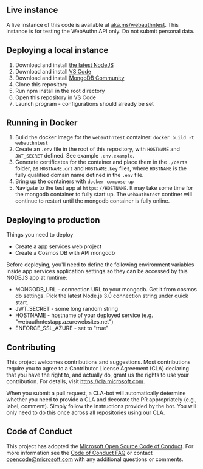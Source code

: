 ## Live instance
A live instance of this code is available at [aka.ms/webauthntest](https://aka.ms/webauthntest). This instance is for testing the WebAuthn API only. Do not submit personal data.

## Deploying a local instance
1. Download and install [the latest NodeJS](https://nodejs.org/en/) 
2. Download and install [VS Code](https://code.visualstudio.com/) 
3. Download and install [MongoDB Community](https://www.mongodb.com/download-center#community)
4. Clone this repository
5. Run npm install in the root directory
6. Open this repository in VS Code
7. Launch program - configurations should already be set

## Running in Docker

1. Build the docker image for the `webauthntest` container: `docker build -t webauthntest`
2. Create an `.env` file in the root of this repository, with `HOSTNAME` and `JWT_SECRET` defined.  See example `.env.example`.
3. Generate certificates for the container and place them in the `./certs` folder, as `HOSTNAME.crt` and `HOSTNAME.key` files, where `HOSTNAME` is the fully qualified domain name defined in the `.env` file.
4. Bring up the containers with `docker compose up` 
5. Navigate to the test app at `https://HOSTNAME`.  It may take some time for the mongodb container to fully start up.  The `webauthntest` continer will continue to restart until the mongodb container is fully online. 

## Deploying to production
Things you need to deploy
- Create a app services web project
- Create a Cosmos DB with API mongodb

Before deploying, you'll need to define the following environment variables inside app services application settings so they can be accessed by this NODEJS app at runtime:
- MONGODB_URL - connection URL to your mongodb. Get it from cosmos db settings. Pick the latest Node.js 3.0 connection string under quick start.
- JWT_SECRET - some long random string
- HOSTNAME - hostname of your deployed service (e.g. "webauthntestapp.azurewebsites.net")
- ENFORCE_SSL_AZURE - set to "true"

## Contributing
This project welcomes contributions and suggestions. Most contributions require you to agree to a Contributor License Agreement (CLA) declaring that you have the right to, and actually do, grant us the rights to use your contribution. For details, visit https://cla.microsoft.com.

When you submit a pull request, a CLA-bot will automatically determine whether you need to provide a CLA and decorate the PR appropriately (e.g., label, comment). Simply follow the instructions provided by the bot. You will only need to do this once across all repositories using our CLA.

## Code of Conduct
This project has adopted the [Microsoft Open Source Code of Conduct](https://opensource.microsoft.com/codeofconduct/). For more information see the [Code of Conduct FAQ](https://opensource.microsoft.com/codeofconduct/faq/) or contact [opencode@microsoft.com](mailto:opencode@microsoft.com) with any additional questions or comments.
